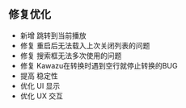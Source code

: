 ## 修复优化

* 新增 跳转到当前播放
* 修复 重启后无法载入上次关闭列表的问题
* 修复 搜索框无法多次使用的问题
* 修复 Kawazu在转换时遇到空行就停止转换的BUG
* 提高 稳定性
* 优化 UI 显示
* 优化 UX 交互
